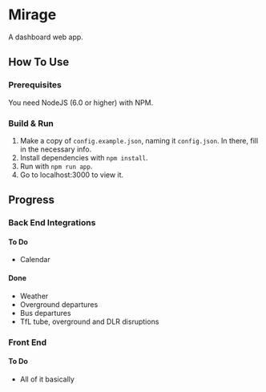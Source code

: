 # Mirage

A dashboard web app.

## How To Use

### Prerequisites

You need NodeJS (6.0 or higher) with NPM.

### Build & Run

1. Make a copy of `config.example.json`, naming it `config.json`. In there,
fill in the necessary info.
1. Install dependencies with `npm install`.
1. Run with `npm run app`.
1. Go to localhost:3000 to view it.

## Progress

### Back End Integrations

#### To Do
* Calendar

#### Done
* Weather
* Overground departures
* Bus departures
* TfL tube, overground and DLR disruptions


### Front End

#### To Do
* All of it basically
